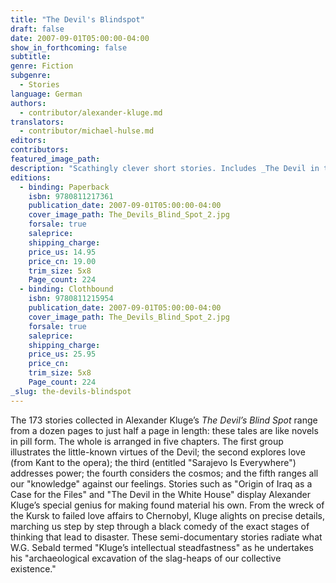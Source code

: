```yaml
---
title: "The Devil's Blindspot"
draft: false
date: 2007-09-01T05:00:00-04:00
show_in_forthcoming: false
subtitle:
genre: Fiction
subgenre:
  - Stories
language: German
authors:
  - contributor/alexander-kluge.md
translators:
  - contributor/michael-hulse.md
editors:
contributors:
featured_image_path:
description: "Scathingly clever short stories. Includes _The Devil in the White House_ and _The Development of Iraq as a Case for the Files._ "
editions:
  - binding: Paperback
    isbn: 9780811217361
    publication_date: 2007-09-01T05:00:00-04:00
    cover_image_path: The_Devils_Blind_Spot_2.jpg
    forsale: true
    saleprice:
    shipping_charge:
    price_us: 14.95
    price_cn: 19.00
    trim_size: 5x8
    Page_count: 224
  - binding: Clothbound
    isbn: 9780811215954
    publication_date: 2007-09-01T05:00:00-04:00
    cover_image_path: The_Devils_Blind_Spot_2.jpg
    forsale: true
    saleprice:
    shipping_charge:
    price_us: 25.95
    price_cn:
    trim_size: 5x8
    Page_count: 224
_slug: the-devils-blindspot
---
```


The 173 stories collected in Alexander Kluge’s _The Devil’s Blind Spot_ range from a dozen pages to just half a page in length: these tales are like novels in pill form. The whole is arranged in five chapters. The first group illustrates the little-known virtues of the Devil; the second explores love (from Kant to the opera); the third (entitled "Sarajevo Is Everywhere") addresses power; the fourth considers the cosmos; and the fifth ranges all our "knowledge" against our feelings. Stories such as "Origin of Iraq as a Case for the Files" and "The Devil in the White House" display Alexander Kluge’s special genius for making found material his own. From the wreck of the Kursk to failed love affairs to Chernobyl, Kluge alights on precise details, marching us step by step through a black comedy of the exact stages of thinking that lead to disaster. These semi-documentary stories radiate what W.G. Sebald termed "Kluge’s intellectual steadfastness" as he undertakes his "archaeological excavation of the slag-heaps of our collective existence."

